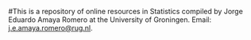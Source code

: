 #This is a repository of online resources in Statistics compiled by Jorge Eduardo Amaya Romero at the University of Groningen. Email: j.e.amaya.romero@rug.nl.